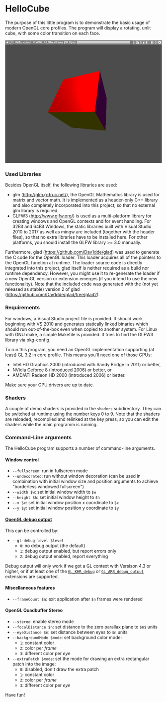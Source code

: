 # HelloCube
The purpose of this little program is to demonstrate the basic 
usage of modern OpenGL core profiles. The program will display
a rotating, unlit cube, with some color transition on each face.

![Screenshot of HelloCube application: a cube](https://raw.githubusercontent.com/derhass/HelloCube/master/screenshot.png)


### Used Libraries

Besides OpenGL itself, the following libraries are used:
* glm (http://glm.g-truc.net/), the OpenGL Mathematics library is used for matrix and vector math. It is implemented as a header-only C++ library and also completely incorporated into this project, so that no external glm library is required.
* GLFW3 (http://www.glfw.org/) is used as a multi-platform library for creating windows and OpenGL contexts and for event handling. For 32Bit and 64Bit Windows, the static libraries built with Visual Studio 2010 to 2017 as well as
mingw are included (together with the header files), so that no extra libraries have to be installed here. For other platforms, you should install the GLFW library >= 3.0 manually.

Furthermore, glad (https://github.com/Dav1dde/glad) was used to generate the C code for the OpenGL
loader. This loader acquires all of the pointers to the OpenGL function at runtime. The loader source
code is directly integrated into this project, glad itself is neither required as a build nor runtime
dependency. However, you might use it to re-generate the loader if a new OpenGL version or extension
emerges (if you intend to use the new functionality). Note that the included code was generated with the
(not yet released as stable) version 2 of glad (https://github.com/Dav1dde/glad/tree/glad2).

### Requirements

For windows, a Visual Studio project file is provided. It should work beginning with VS 2010 and
generates statically linked binaries which should run out-of-the-box even when copied to another system. For Linux with GNU make,
a simple Makefile is provided. It tries to find the GLFW3 library via pkg-config.

To run this program, you need an OpenGL implementation supporting (at least) GL 3.2 
in core profile. This means you'll need one of those GPUs:
* Intel HD Graphics 2000 (introduced with Sandy Bridge in 2011) or better,
* NVidia Geforce 8 (introduced 2006) or better, or
* AMD/ATI Radeon HD 2000 (introduced 2006) or better.

Make sure your GPU drivers are up to date.

### Shaders

A couple of demo shaders is provided in the `shaders` subdirectory. They can be switched
at runtime using the number keys 0 to 9. Note that the shaders are reloaded, recompiled and
relinked at the key press, so you can edit the shaders while the main programm is running.

### Command-Line arguments

The HelloCube program supports a number of command-line arguments.

#### Window control

* `--fullscreen`: run in fullscreen mode
* `--undecorated`: run without window decoration (can be used in combination with initial window size and position arguments to achieve "borderless windowed fullscreen")
* `--width $w`: set initial window width to `$w`
* `--height $h`: set initial window height to `$h`
* `--x $x`: set initial window position x coordinate to `$x`
* `--y $y`: set initial window position y coordinate to `$y`

#### [OpenGL debug output](https://www.khronos.org/opengl/wiki/Debug_Output)

This can be controlled by:
* `--gl-debug-level $level`
  * `0`: no debug output (the default)
  * `1`: debug output enabled, but report errors only
  * `2`: debug output enabled, report everything

Debug output will only work if we got a GL context with Versison 4.3 or higher, or if at least one of the
[`GL_KHR_debug`](https://www.khronos.org/registry/OpenGL/extensions/KHR/KHR_debug.txt) or
[`GL_ARB_debug_output`](https://www.khronos.org/registry/OpenGL/extensions/ARB/ARB_debug_output.txt)
extensions are supported.

#### Miscellaneous features

* `--frameCount $n`: exit application after `$n` frames were rendered

#### OpenGL Quadbuffer Stereo
* `--stereo`: enable stereo mode
* `--focalDistance $n`: set distance to the zero parallax plane to `$n$` units
* `--eyeDistance $n`: set distance between eyes to `$n` units
* `--backgroundMode $mode`: set background color mode:
  * `1`: constant color
  * `2`: color per _frame_
  * `3`: different color per _eye_
* `--extraPatch $mode`: set the mode for drawing an extra rectangular patch into the image:
  * `0`: disabled, don't draw the extra patch
  * `1`: constant color
  * `2`: color per _frame_
  * `3`: different color per _eye_

Have fun!
